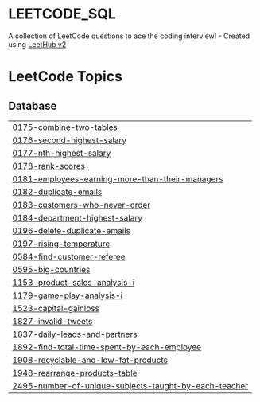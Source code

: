 # LEETCODE_SQL
A collection of LeetCode questions to ace the coding interview! - Created using [LeetHub v2](https://github.com/arunbhardwaj/LeetHub-2.0)

<!---LeetCode Topics Start-->
# LeetCode Topics
## Database
|  |
| ------- |
| [0175-combine-two-tables](https://github.com/AnkitAnandaq/LEETCODE_SQL/tree/master/0175-combine-two-tables) |
| [0176-second-highest-salary](https://github.com/AnkitAnandaq/LEETCODE_SQL/tree/master/0176-second-highest-salary) |
| [0177-nth-highest-salary](https://github.com/AnkitAnandaq/LEETCODE_SQL/tree/master/0177-nth-highest-salary) |
| [0178-rank-scores](https://github.com/AnkitAnandaq/LEETCODE_SQL/tree/master/0178-rank-scores) |
| [0181-employees-earning-more-than-their-managers](https://github.com/AnkitAnandaq/LEETCODE_SQL/tree/master/0181-employees-earning-more-than-their-managers) |
| [0182-duplicate-emails](https://github.com/AnkitAnandaq/LEETCODE_SQL/tree/master/0182-duplicate-emails) |
| [0183-customers-who-never-order](https://github.com/AnkitAnandaq/LEETCODE_SQL/tree/master/0183-customers-who-never-order) |
| [0184-department-highest-salary](https://github.com/AnkitAnandaq/LEETCODE_SQL/tree/master/0184-department-highest-salary) |
| [0196-delete-duplicate-emails](https://github.com/AnkitAnandaq/LEETCODE_SQL/tree/master/0196-delete-duplicate-emails) |
| [0197-rising-temperature](https://github.com/AnkitAnandaq/LEETCODE_SQL/tree/master/0197-rising-temperature) |
| [0584-find-customer-referee](https://github.com/AnkitAnandaq/LEETCODE_SQL/tree/master/0584-find-customer-referee) |
| [0595-big-countries](https://github.com/AnkitAnandaq/LEETCODE_SQL/tree/master/0595-big-countries) |
| [1153-product-sales-analysis-i](https://github.com/AnkitAnandaq/LEETCODE_SQL/tree/master/1153-product-sales-analysis-i) |
| [1179-game-play-analysis-i](https://github.com/AnkitAnandaq/LEETCODE_SQL/tree/master/1179-game-play-analysis-i) |
| [1523-capital-gainloss](https://github.com/AnkitAnandaq/LEETCODE_SQL/tree/master/1523-capital-gainloss) |
| [1827-invalid-tweets](https://github.com/AnkitAnandaq/LEETCODE_SQL/tree/master/1827-invalid-tweets) |
| [1837-daily-leads-and-partners](https://github.com/AnkitAnandaq/LEETCODE_SQL/tree/master/1837-daily-leads-and-partners) |
| [1892-find-total-time-spent-by-each-employee](https://github.com/AnkitAnandaq/LEETCODE_SQL/tree/master/1892-find-total-time-spent-by-each-employee) |
| [1908-recyclable-and-low-fat-products](https://github.com/AnkitAnandaq/LEETCODE_SQL/tree/master/1908-recyclable-and-low-fat-products) |
| [1948-rearrange-products-table](https://github.com/AnkitAnandaq/LEETCODE_SQL/tree/master/1948-rearrange-products-table) |
| [2495-number-of-unique-subjects-taught-by-each-teacher](https://github.com/AnkitAnandaq/LEETCODE_SQL/tree/master/2495-number-of-unique-subjects-taught-by-each-teacher) |
<!---LeetCode Topics End-->